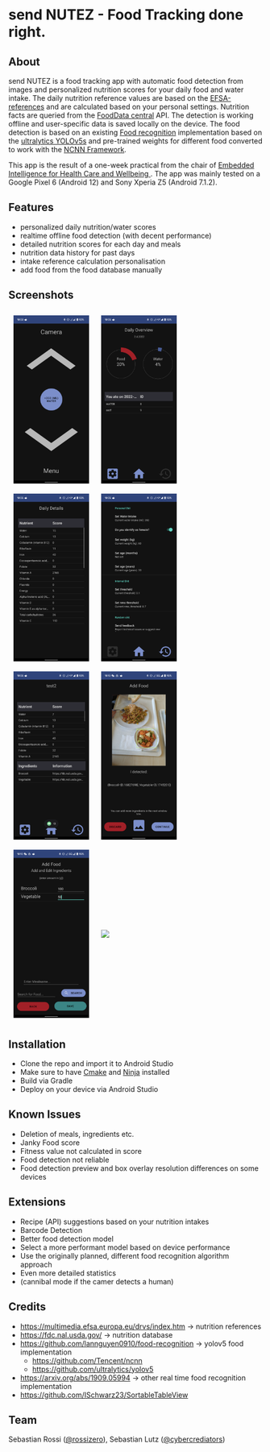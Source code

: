 # send NUTEZ - Food Tracking done right.

## About
send NUTEZ is a food tracking app with automatic food detection from images and personalized nutrition scores for your daily food and water intake. The daily nutrition reference values are based on the [EFSA-references](https://multimedia.efsa.europa.eu/drvs/index.htm) and are calculated based on your personal settings. Nutrition facts are queried from the [FoodData central](https://fdc.nal.usda.gov/) API. The detection is working offline and user-specific data is saved locally on the device. The food detection is based on an existing [Food recognition](https://github.com/lannguyen0910/food-recognition) implementation based on the [ultralytics YOLOv5s](https://github.com/ultralytics/yolov5) and pre-trained weights for different food converted to work with the [NCNN Framework](https://github.com/Tencent/ncnn).

This app is the result of a one-week practical from the chair of [Embedded Intelligence for Health Care and Wellbeing ](https://www.uni-augsburg.de/en/fakultaet/fai/informatik/prof/eihw/). The app was mainly tested on a Google Pixel 6 (Android 12) and Sony Xperia Z5 (Android 7.1.2).

## Features
+ personalized daily nutrition/water scores
+ realtime offline food detection (with decent performance)
+ detailed nutrition scores for each day and meals
+ nutrition data history for past days
+ intake reference calculation personalisation
+ add food from the food database manually

## Screenshots
[<img src="./docs/pics/screenshot_1.png" align="center" width="150" hspace="10" vspace="10">](./docs/pics/screenshot_1.png)
[<img src="./docs/pics/screenshot_2.png" align="center" width="150" hspace="10" vspace="10">](./docs/pics/screenshot_2.png)
[<img src="./docs/pics/screenshot_3.png" align="center" width="150" hspace="10" vspace="10">](./docs/pics/screenshot_3.png)
[<img src="./docs/pics/screenshot_4.png" align="center" width="150" hspace="10" vspace="10">](./docs/pics/screenshot_4.png)
[<img src="./docs/pics/screenshot_5.png" align="center" width="150" hspace="10" vspace="10">](./docs/pics/screenshot_5.png)
[<img src="./docs/pics/screenshot_6.png" align="center" width="150" hspace="10" vspace="10">](./docs/pics/screenshot_6.png)
[<img src="./docs/pics/screenshot_7.png" align="center" width="150" hspace="10" vspace="10">](./docs/pics/screenshot_7.png)
[<img src="./docs/pics/screencast.gif" align="center" width="150" hspace="10" vspace="10">](./docs/pics/screencast.gif)

## Installation
+ Clone the repo and import it to Android Studio
+ Make sure to have [Cmake](https://cmake.org/) and [Ninja](https://ninja-build.org/) installed
+ Build via Gradle
+ Deploy on your device via Android Studio

## Known Issues
+ Deletion of meals, ingredients etc.
+ Janky Food score
+ Fitness value not calculated in score
+ Food detection not reliable
+ Food detection preview and box overlay resolution differences on some devices

## Extensions
+ Recipe (API) suggestions based on your nutrition intakes
+ Barcode Detection
+ Better food detection model
+ Select a more performant model based on device performance
+ Use the originally planned, different food recognition algorithm approach
+ Even more detailed statistics
+ (cannibal mode if the camer detects a human)

## Credits
+ https://multimedia.efsa.europa.eu/drvs/index.htm -> nutrition references
+ https://fdc.nal.usda.gov/ -> nutrition database
+ https://github.com/lannguyen0910/food-recognition -> yolov5 food implementation
  + https://github.com/Tencent/ncnn
  + https://github.com/ultralytics/yolov5
+ https://arxiv.org/abs/1909.05994 -> other real time food recognition implementation
+ https://github.com/ISchwarz23/SortableTableView

## Team
Sebastian Rossi ([@rossizero](https://github.com/rossizero)), Sebastian Lutz ([@cybercrediators](github.com/cybercrediators/))

